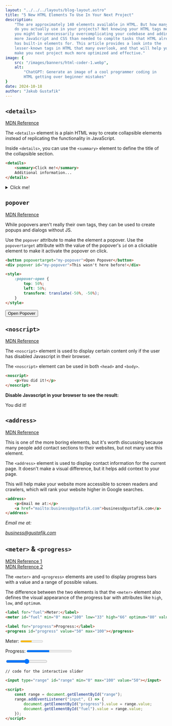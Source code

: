 ```yaml
---
layout: "../../../layouts/blog-layout.astro"
title: "5 New HTML Elements To Use In Your Next Project"
description:
    "The are approximately 140 elements available in HTML. But how many
    do you actually use in your projects? Not knowing your HTML tags means
    you might be unnecessarily overcomplicating your codebase and adding
    more JavaScript and CSS than needed to complte tasks that HTML already
    has built-in elements for. This article provides a look into the
    lesser-known tags in HTML that many overlook, and that will help you
    make you next project much more optimized and effective."
image: {
    src: "/images/banners/html-coder-1.webp",
    alt:
        "ChatGPT: Generate an image of a cool programmer coding in
        HTML getting over beginner mistakes"
}
date: 2024-10-18
author: "Jakub Gustafik"
---
```


## `<details>`

<a href="https://developer.mozilla.org/en-US/docs/Web/HTML/Element/details" target="_blank">MDN Reference</a>

The `<details>` element is a plain HTML way to create collapsible
elements instead of replicating the functionality in JavaScript.

Inside `<details>`, you can use the `<summary>` element to define the
title of the collapsible section.

```html
<details>
    <summary>Click me!</summary>
    Additional information...
</details>
```

<details>
    <summary>Click me!</summary>
    Additional information...
</details>

## `popover`

<a href="https://developer.mozilla.org/en-US/docs/Web/HTML/Global_attributes/popover" target="_blank">MDN Reference</a>

While popovers aren't really their own tags, they can be used to create
popups and dialogs without JS.

Use the `popover` attribute to make the element a popover.
Use the `popovertarget` attribute with the value of the popover's `id`
on a clickable element to make it activate the popover on click.

```html
<button popovertarget="my-popover">Open Popover</button>
<div popover id="my-popover">This wasn't here before!</div>

<style>
    :popover-open {
        top: 50%;
        left: 50%;
        transform: translate(-50%, -50%);
    }
</style>
```

<div>
    <button popovertarget="my-popover">Open Popover</button>
    <div popover id="my-popover">This wasn't here before!</div>
    <style>
        :popover-open {
            top: 50%;
            left: 50%;
            transform: translate(-50%, -50%);
        }
    </style>
</div>

## `<noscript>`

<a href="https://developer.mozilla.org/en-US/docs/Web/HTML/Element/noscript" target="_blank">MDN Reference</a>

The `<noscript>` element is used to display certain content only if
the user has disabled Javascript in their browser.

The `<noscript>` element can be used in both `<head>` and `<body>`.

```html
<noscript>
    <p>You did it!</p>
</noscript>
```

**Disable Javascript in your browser to see the result:**

<noscript>
    <p>You did it!</p>
</noscript>

## `<address>`

<a href="https://developer.mozilla.org/en-US/docs/Web/HTML/Element/address" target="_blank">MDN Reference</a>

This is one of the more boring elements, but it's worth discussing because
many people add contact sections to their websites, but not many use this
element.

The `<address>` element is used to display contact information for the
current page. It doesn't make a visual difference, but it helps add
context to your page.

This will help make your website more accessible to screen readers and
crawlers, which will rank your website higher in Google searches.

```html
<address>
    <p>Email me at:</p>
    <a href="mailto:business@gustafik.com">business@gustafik.com</a>
</address>
```

<address>
    <p>Email me at:</p>
    <a href="mailto:business@gustafik.com">business@gustafik.com</a>
</address>

## `<meter>` & `<progress>`

<div>
    <a href="https://developer.mozilla.org/en-US/docs/Web/HTML/Element/meter" target="_blank">MDN Reference 1</a>
    <br/>
    <a href="https://developer.mozilla.org/en-US/docs/Web/HTML/Element/progress" target="_blank">MDN Reference 2</a>
</div>

The `<meter>` and `<progress>` elements are used to display progress bars
with a value and a range of possible values.

The difference between the two elements is that the `<meter>` element
also defines the visual appearance of the progress bar with attributes
like `high`, `low`, and `optimum`.

```html
<label for="fuel">Meter:</label>
<meter id="fuel" min="0" max="100" low="33" high="66" optimum="80" value="50"></meter>

<label for="progress">Progress:</label>
<progress id="progress" value="50" max="100"></progress>
```

<label for="fuel">Meter:</label>
<meter id="fuel" min="0" max="100" low="33" high="66" optimum="80" value="50"></meter>

<label for="progress">Progress:</label>
<progress id="progress" value="50" max="100"></progress>

<input type="range" id="range" min="0" max="100" value="50"></input>


<script>
    const range = document.getElementById("range");
    range.addEventListener("input", () => {
        document.getElementById("progress").value = range.value;
        document.getElementById("fuel").value = range.value;
    });
</script>

```html
// code for the interactive slider

<input type="range" id="range" min="0" max="100" value="50"></input>

<script>
    const range = document.getElementById("range");
    range.addEventListener("input", () => {
        document.getElementById("progress").value = range.value;
        document.getElementById("fuel").value = range.value;
    });
</script>
```

